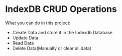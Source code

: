 # IndexDB CRUD Operations

What you can do in this project:

- Create Data and store it in the Indexdb Database
- Update Data
- Read Data
- Delete Data(Manually or clear all data)
